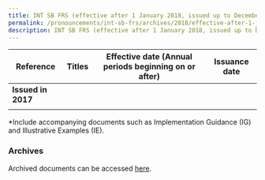```yaml
---
title: INT SB FRS (effective after 1 January 2018, issued up to December 2018)
permalink: /pronouncements/int-sb-frs/archives/2018/effective-after-1-january-2018-issued-up-to-december-2018/
description: INT SB FRS (effective after 1 January 2018, issued up to December 2018)
---
```

| Reference | Titles | Effective date (Annual periods beginning on or after) | Issuance date |
| -------- | -------- | -------- | -------- |
| **Issued in 2017** |  |  |  |
|  |  |  |  |

\*Include accompanying documents such as Implementation Guidance (IG) and Illustrative Examples (IE).

### Archives 
Archived documents can be accessed [here](/pronouncements/interpretations-of-sb-frs/archives).